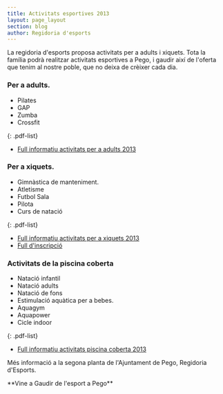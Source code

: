 ```yaml
---
title: Activitats esportives 2013
layout: page_layout
section: blog
author: Regidoria d'esports
---
```

La regidoria d'esports proposa activitats per a adults i xiquets.
Tota la família podrà realitzar activitats esportives a Pego, i gaudir així de l'oferta que tenim al nostre poble, que no deixa de crèixer cada dia.

### Per a adults.

* Pilates
* GAP
* Zumba
* Crossfit

{: .pdf-list}
* [Full informatiu activitats per a adults 2013](/pdf/news/20130917-activitats-esportives-adults.pdf)


### Per a xiquets.

* Gimnàstica de manteniment.
* Atletisme
* Futbol Sala
* Pilota
* Curs de natació

{: .pdf-list}
* [Full informatiu activitats per a xiquets 2013](/pdf/news/20130917-activitats-esportives-xiquets.pdf)
* [Full d'inscripció](/pdf/news/20130917-fitxa-matricula-activitats-xiquets-2013.pdf)


### Activitats de la piscina coberta

* Natació infantil
* Natació adults
* Natació de fons
* Estimulació aquàtica per a bebes.
* Aquagym
* Aquapower
* Cicle indoor

{: .pdf-list}
* [Full informatiu activitats piscina coberta 2013](/pdf/news/20130917-full-informatiu-activitats-piscina-coberta-2013.pdf)

Més informació a la segona planta de l'Ajuntament de Pego, Regidoria d'Esports.


<p class="center" markdown="1">**Vine a Gaudir de l'esport a Pego**</p>
